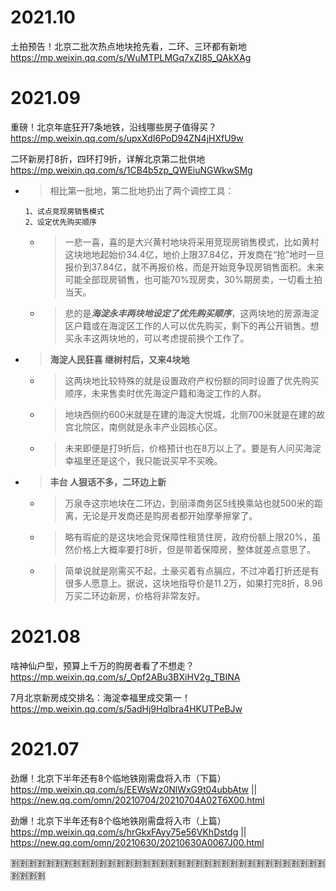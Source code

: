 
# 2021.10

土拍预告！北京二批次热点地块抢先看，二环、三环都有新地 https://mp.weixin.qq.com/s/WuMTPLMGq7xZI85_QAkXAg

# 2021.09

重磅！北京年底狂开7条地铁，沿线哪些房子值得买？ https://mp.weixin.qq.com/s/upxXdI6PoD94ZN4jHXfU9w

二环新房打8折，四环打9折，详解北京第二批供地 https://mp.weixin.qq.com/s/1CB4b5zp_QWEiuNGWkwSMg
- > 相比第一批地，第二批地扔出了两个调控工具：
  ```console
  1、试点竞现房销售模式
  2、设定优先购买顺序
  ```
  * > 一悲一喜，喜的是大兴黄村地块将采用竞现房销售模式，比如黄村这块地地起始价34.4亿，地价上限37.84亿，开发商在“抢”地时一旦报价到37.84亿，就不再报价格，而是开始竞争现房销售面积。未来可能全部现房销售，也可能70%现房卖，30%期房卖，一切看土拍当天。
  * > 悲的是***海淀永丰两块地设定了优先购买顺序***，这两块地的房源海淀区户籍或在海淀区工作的人可以优先购买，剩下的再公开销售。想买永丰这两块地的，可以考虑提前换个工作了。  
- > **海淀人民狂喜 继树村后，又来4块地**
  * > 这两块地比较特殊的就是设置政府产权份额的同时设置了优先购买顺序，未来售卖时优先海淀户籍和海淀工作的人群。
  * > 地块西侧约600米就是在建的海淀大悦城，北侧700米就是在建的故宫北院区，南侧就是永丰产业园核心区。
  * > 未来即便是打9折后，价格预计也在8万以上了。要是有人问买海淀幸福里还是这个，我只能说买早不买晚。
- > **丰台 人狠话不多，二环边上新**
  * > 万泉寺这宗地块在二环边，到丽泽商务区5线换乘站也就500米的距离，无论是开发商还是购房者都开始摩拳擦掌了。
  * > 略有瑕疵的是这块地会竞保障性租赁住房，政府份额上限20%，虽然价格上大概率要打8折，但是带着保障房，整体就差点意思了。
  * > 简单说就是刚需买不起，土豪买着有点膈应，不过冲着打折还是有很多人愿意上。据说，这块地指导价是11.2万，如果打完8折，8.96万买二环边新房，价格将非常友好。

# 2021.08

啥神仙户型，预算上千万的购房者看了不想走？ https://mp.weixin.qq.com/s/_Opf2ABu3BXiHV2g_TBINA

7月北京新房成交排名：海淀幸福里成交第一！ https://mp.weixin.qq.com/s/5adHj9Hqlbra4HKUTPeBJw

# 2021.07

劲爆！北京下半年还有8个临地铁刚需盘将入市（下篇） https://mp.weixin.qq.com/s/EEWsWz0NlWxG9t04ubbAtw || https://new.qq.com/omn/20210704/20210704A02T6X00.html

劲爆！北京下半年还有8个临地铁刚需盘将入市（上篇） https://mp.weixin.qq.com/s/hrGkxFAyy75e56VKhDstdg || https://new.qq.com/omn/20210630/20210630A0067J00.html

:u5272::u5272::u5272::u5272::u5272::u5272::u5272::u5272::u5272::u5272::u5272::u5272::u5272::u5272::u5272::u5272::u5272::u5272::u5272::u5272::u5272::u5272::u5272::u5272::u5272::u5272::u5272::u5272::u5272::u5272::u5272::u5272::u5272::u5272::u5272::u5272::u5272::u5272::u5272::u5272:
